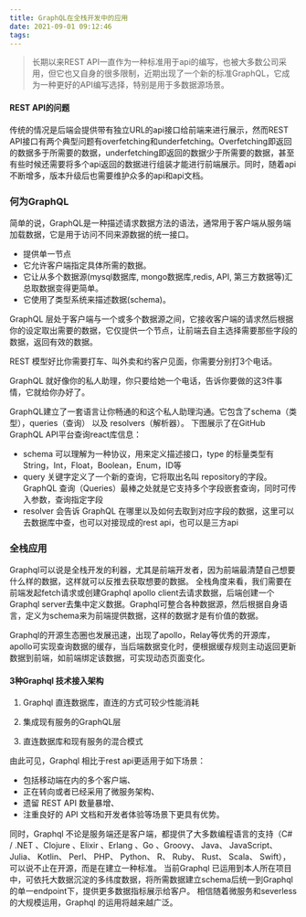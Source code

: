 ```yaml
---
title: GraphQL在全栈开发中的应用
date: 2021-09-01 09:12:46
tags:
---
```


> 长期以来REST API一直作为一种标准用于api的编写，也被大多数公司采用，但它也又自身的很多限制，近期出现了一个新的标准GraphQL，它成为一种更好的API编写选择，特别是用于多数据源场景。
#### REST API的问题
传统的情况是后端会提供带有独立URL的api接口给前端来进行展示，然而REST API接口有两个典型问题有overfetching和underfetching。Overfetching即返回的数据多于所需要的数据，underfetching即返回的数据少于所需要的数据，甚至有些时候还需要将多个api返回的数据进行组装才能进行前端展示。同时，随着api不断增多，版本升级后也需要维护众多的api和api文档。


### 何为GraphQL
简单的说，GraphQL是一种描述请求数据方法的语法，通常用于客户端从服务端加载数据，它是用于访问不同来源数据的统一接口。
- 提供单一节点
- 它允许客户端指定具体所需的数据。
- 它让从多个数据源(mysql数据库, mongo数据库,redis, API, 第三方数据等)汇总取数据变得更简单。
- 它使用了类型系统来描述数据(schema)。

GraphQL 层处于客户端与一个或多个数据源之间，它接收客户端的请求然后根据你的设定取出需要的数据，它仅提供一个节点，让前端去自主选择需要那些字段的数据，返回有效的数据。

REST 模型好比你需要打车、叫外卖和约客户见面，你需要分别打3个电话。

GraphQL 就好像你的私人助理，你只要给她一个电话，告诉你要做的这3件事情，它就给你办好了。

GraphQL建立了一套语言让你畅通的和这个私人助理沟通。它包含了schema（类型），queries（查询） 以及 resolvers（解析器）。
下图展示了在GitHub GraphQL API平台查询react库信息：

- schema 可以理解为一种协议，用来定义描述接口，type 的标量类型有String，Int，Float，Boolean，Enum，ID等
- query 关键字定义了一个新的查询，它将取出名叫 repository的字段。GraphQL 查询（Queries）最棒之处就是它支持多个字段嵌套查询，同时可传入参数，查询指定字段
- resolver 会告诉 GraphQL 在哪里以及如何去取到对应字段的数据，这里可以去数据库中查，也可以对接现成的rest api，也可以是三方api

### 全栈应用
Graphql可以说是全栈开发的利器，尤其是前端开发者，因为前端最清楚自己想要什么样的数据，这样就可以反推去获取想要的数据。
全栈角度来看，我们需要在前端发起fetch请求或创建Graphql apollo client去请求数据，后端创建一个Graphql server去集中定义数据。Graphql可整合各种数据源，然后根据自身语言，定义为schema来为前端提供数据，这样的数据才是有价值的数据。

Graphql的开源生态圈也发展迅速，出现了apollo，Relay等优秀的开源库，apollo可实现查询数据的缓存，当后端数据变化时，便根据缓存规则主动返回更新数据到前端，如前端绑定该数据，可实现动态页面变化。

#### 3种Graphql 技术接入架构

1. Graphql 直连数据库，直连的方式可较少性能消耗

2. 集成现有服务的GraphQL层

3. 直连数据库和现有服务的混合模式

由此可见，Graphql 相比于rest api更适用于如下场景：
- 包括移动端在内的多个客户端、
- 正在转向或者已经采用了微服务架构、
- 遗留 REST API 数量暴增、
- 注重良好的 API 文档和开发者体验等场景下更具有优势。


同时，Graphql 不论是服务端还是客户端，都提供了大多数编程语言的支持（C# / .NET 、Clojure 、Elixir 、Erlang 、Go 、Groovy、 Java、 JavaScript、 Julia、 Kotlin、 Perl、 PHP、 Python、 R、 Ruby、 Rust、 Scala、 Swift），可以说不止在开源，而是在建立一种标准。
当前Graphql 已运用到本人所在项目中，可依托大数据沉淀的多纬度数据，将所需数据建立schema后统一到Graphql的单一endpoint下，提供更多数据指标展示给客户。
相信随着微服务和severless的大规模运用，Graphql 的运用将越来越广泛。
